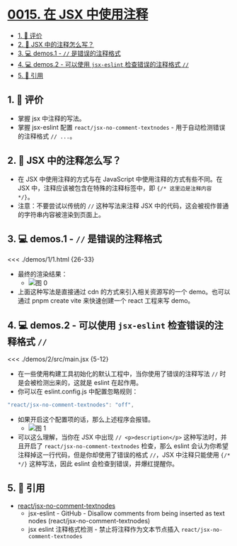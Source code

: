 # [0015. 在 JSX 中使用注释](https://github.com/tnotesjs/TNotes.react/tree/main/notes/0015.%20%E5%9C%A8%20JSX%20%E4%B8%AD%E4%BD%BF%E7%94%A8%E6%B3%A8%E9%87%8A)

<!-- region:toc -->

- [1. 🫧 评价](#1--评价)
- [2. 🤔 JSX 中的注释怎么写？](#2--jsx-中的注释怎么写)
- [3. 💻 demos.1 - `//` 是错误的注释格式](#3--demos1----是错误的注释格式)
- [4. 💻 demos.2 - 可以使用 `jsx-eslint` 检查错误的注释格式 `//`](#4--demos2---可以使用-jsx-eslint-检查错误的注释格式-)
- [5. 🔗 引用](#5--引用)

<!-- endregion:toc -->

## 1. 🫧 评价

- 掌握 jsx 中注释的写法。
- 掌握 jsx-eslint 配置 `react/jsx-no-comment-textnodes` - 用于自动检测错误的注释格式 `// ...`。

## 2. 🤔 JSX 中的注释怎么写？

- 在 JSX 中使用注释的方式与在 JavaScript 中使用注释的方式有些不同。在 JSX 中，注释应该被包含在特殊的注释标签中，即 `{/* 这里边是注释内容 */}`。
- 注意：不要尝试以传统的 `//` 这种写法来注释 JSX 中的代码，这会被视作普通的字符串内容被渲染到页面上。

## 3. 💻 demos.1 - `//` 是错误的注释格式

<<< ./demos/1/1.html {26-33}

- 最终的渲染结果：
  - ![图 0](https://cdn.jsdelivr.net/gh/tnotesjs/imgs@main/2025-06-24-14-21-22.png)
- 上面这种写法是直接通过 cdn 的方式来引入相关资源写的一个 demo。也可以通过 pnpm create vite 来快速创建一个 react 工程来写 demo。

## 4. 💻 demos.2 - 可以使用 `jsx-eslint` 检查错误的注释格式 `//`

<<< ./demos/2/src/main.jsx {5-12}

- 在一些使用构建工具初始化的默认工程中，当你使用了错误的注释写法 `//` 时是会被检测出来的，这就是 eslint 在起作用。
- 你可以在 eslint.config.js 中配置忽略规则：

```js
"react/jsx-no-comment-textnodes": "off",
```

- 如果开启这个配置项的话，那么上述程序会报错。
  - ![图 1](https://cdn.jsdelivr.net/gh/tnotesjs/imgs@main/2025-06-24-14-21-34.png)
- 可以这么理解，当你在 JSX 中出现 `// <p>description</p>` 这种写法时，并且开启了 `react/jsx-no-comment-textnodes` 检查，那么 eslint 会认为你希望注释掉这一行代码，但是你却使用了错误的格式 `//`，JSX 中注释只能使用 `{/* */}` 这种写法，因此 eslint 会检查到错误，并爆红提醒你。

## 5. 🔗 引用

- [react/jsx-no-comment-textnodes][1]
  - jsx-eslint - GitHub - Disallow comments from being inserted as text nodes (react/jsx-no-comment-textnodes)
  - jsx eslint 注释格式检测 - 禁止将注释作为文本节点插入 `react/jsx-no-comment-textnodes`

[1]: https://github.com/jsx-eslint/eslint-plugin-react/blob/master/docs/rules/jsx-no-comment-textnodes.md
